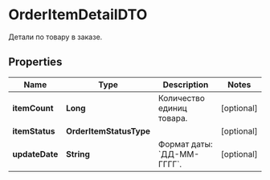 

# OrderItemDetailDTO

Детали по товару в заказе.

## Properties

| Name | Type | Description | Notes |
|------------ | ------------- | ------------- | -------------|
|**itemCount** | **Long** | Количество единиц товара. |  [optional] |
|**itemStatus** | **OrderItemStatusType** |  |  [optional] |
|**updateDate** | **String** | Формат даты: &#x60;ДД-ММ-ГГГГ&#x60;.  |  [optional] |



